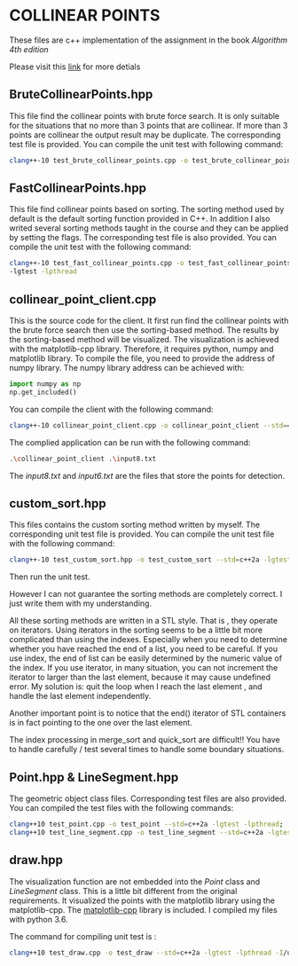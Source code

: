 # COLLINEAR POINTS

These files are c++ implementation of the assignment in the book *Algorithm 4th edition*

Please visit this [link](https://coursera.cs.princeton.edu/algs4/assignments/collinear/specification.php) for more detials

## BruteCollinearPoints.hpp

This file find the collinear points with brute force search. It is only suitable for the situations that no more than 3 points that are collinear. If more than 3 points are collinear the output result may be duplicate. The corresponding test file is provided. You can compile the unit test with following command:

```bash
clang++-10 test_brute_collinear_points.cpp -o test_brute_collinear_points --std=c++2a -lgtest -lpthread
```





## FastCollinearPoints.hpp

This file find collinear points based on sorting. The sorting method used by default is the default sorting function provided in C++. In addition I also writed several sorting methods taught in the course and they can be applied by setting the flags. The corresponding test file is also provided. You can compile the unit test with the following command:

```bash
clang++-10 test_fast_collinear_points.cpp -o test_fast_collinear_points --std=c++2a
-lgtest -lpthread
```



## collinear_point_client.cpp

This is the source code for the client. It first run find the collinear points with the brute force search then use the sorting-based method. The results by the sorting-based method will be visualized.  The visualization is achieved with the matplotlib-cpp library. Therefore, it requires python, numpy and matplotlib library. To compile the file, you need to provide the address of numpy library. The numpy library address can be achieved with:

```python
import numpy as np
np.get_included()
```

  You can compile the client with the following command:

```bash
clang++-10 collinear_point_client.cpp -o collinear_point_client --std==c++2a --lstdc++fs -I/usr/local/lib/python3.6/dist-packages/numpy/core/include `pkg-config --cflags --libs python3`
```

The complied application can be run with the following command:

```bash
.\collinear_point_client .\input8.txt
```

The *input8.txt* and *input6.txt* are the files that store the points for detection. 



## custom_sort.hpp

This files contains the custom sorting method written by myself. The corresponding unit test file is provided. You can compile the unit test file with the following command:

```bash
clang++-10 test_custom_sort.hpp -o test_custom_sort --std=c++2a -lgtest -lpthread
```

Then run the unit test.

However I can not guarantee the sorting methods are completely correct. I just write them with my understanding.

All these sorting methods are written in a STL style. That is , they operate on iterators. Using iterators in the sorting seems to be a little bit more complicated than using the indexes. Especially when you need to determine whether you have reached the end of a list, you need to be careful. If you use index, the end of list can be easily determined by the numeric value of the index. If you use iterator, in many situation, you can not increment the iterator to larger than the last element, because it may cause undefined error.  My solution is: quit the loop when I reach the last element , and handle the last element independently.  

Another important point is to notice that the end() iterator of STL containers is in fact pointing to the one over the last element.  

The index processing in merge_sort and quick_sort are difficult!! You have to handle carefully / test several times to handle some boundary situations.



## Point.hpp  & LineSegment.hpp

The geometric object class files. Corresponding test files are also provided. You can compiled the test files with the following commands:

```bash
clang++10 test_point.cpp -o test_point --std=c++2a -lgtest -lpthread;
clang++10 test_line_segment.cpp -o test_line_segment --std=c++2a -lgtest -lpthread
```



## draw.hpp

The visualization function are not embedded into the *Point* class and *LineSegment* class. This is a little bit different from the original requirements. It visualized the points with the matplotlib library using the matplotlib-cpp. The [matplotlib-cpp](https://github.com/lava/matplotlib-cpp)  library is included. I compiled my files with python 3.6.

The command for compiling unit test is :

```bash
clang++10 test_draw.cpp -o test_draw --std=c++2a -lgtest -lpthread -I/usr/local/lib/python3.6/dist-packages/numpy/core/include `pkg-config --cflags --libs python3`
```

